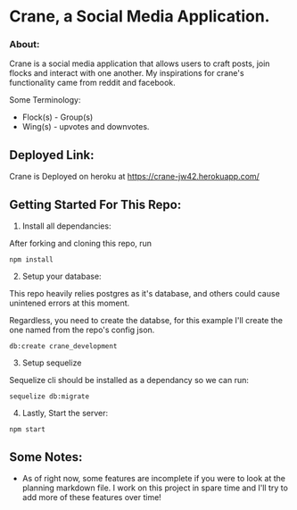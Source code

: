 # Crane, a Social Media Application.

### About:

Crane is a social media application that allows users to craft posts, join flocks and interact with one another. My inspirations for crane's functionality came from reddit and facebook.

Some Terminology:
- Flock(s) - Group(s)
- Wing(s) - upvotes and downvotes.

## Deployed Link:

Crane is Deployed on heroku at https://crane-jw42.herokuapp.com/

## Getting Started For This Repo:

1. Install all dependancies:

After forking and cloning this repo, run
```
npm install
```
2. Setup your database:

This repo heavily relies postgres as it's database, and others could cause unintened errors at this moment.

Regardless, you need to create the databse, for this example I'll create the one named from the repo's config json.
```
db:create crane_development
```

3. Setup sequelize

Sequelize cli should be installed as a dependancy so we can run:
```
sequelize db:migrate
```

4. Lastly, Start the server:

```
npm start
```

## Some Notes:

- As of right now, some features are incomplete if you were to look at the planning markdown file. I work on this project in spare time and I'll try to add more of these features over time!